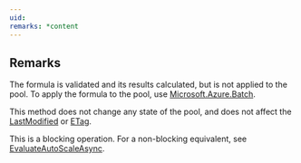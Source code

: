 ```yaml
---
uid: 
remarks: *content
---
```

## Remarks  
 The formula is validated and its results calculated, but is not applied to the pool.  To apply the formula to the pool, use [Microsoft.Azure.Batch](assetId:///N:Microsoft.Azure.Batch?qualifyHint=False&autoUpgrade=True).  
  
 This method does not change any state of the pool, and does not affect the [LastModified](assetId:///P:Microsoft.Azure.Batch.CloudPool.LastModified?qualifyHint=False&autoUpgrade=True) or [ETag](assetId:///P:Microsoft.Azure.Batch.CloudPool.ETag?qualifyHint=False&autoUpgrade=True).  
  
 This is a blocking operation. For a non-blocking equivalent, see [EvaluateAutoScaleAsync](assetId:///M:Microsoft.Azure.Batch.PoolOperations.EvaluateAutoScaleAsync(System.String,System.String,System.Collections.Generic.IEnumerable{Microsoft.Azure.Batch.BatchClientBehavior},System.Threading.CancellationToken)?qualifyHint=False&autoUpgrade=True).